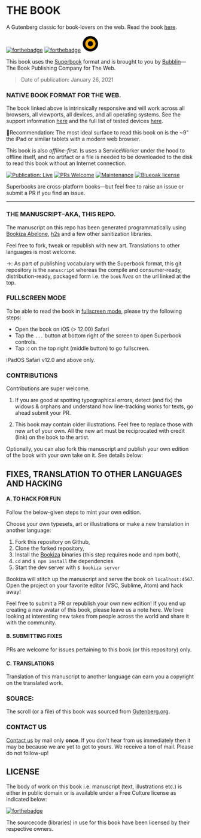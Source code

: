 # THE BOOK

A Gutenberg classic for book-lovers on the web. Read the book <a href="https://bubblin.io/book/a-florida-sketch-book-by-bradford-torrey" class="cover">here</a>.


[![forthebadge](https://forthebadge.com/images/badges/built-by-hipsters.svg)](https://bubblin.io/about)
<a href="https://bubblin.io/book/a-florida-sketch-book-by-bradford-torrey" class="cover"><img src="https://camo.githubusercontent.com/6d0507b14426923c8c4afad849afd1c8391597d7/68747470733a2f2f666f7274686562616467652e636f6d2f696d616765732f6261646765732f636865636b2d69742d6f75742e737667" alt="forthebadge" data-canonical-src="https://forthebadge.com/images/badges/check-it-out.svg" style="max-width:100%;"></a>
[<img src="https://raw.githubusercontent.com/marvindanig/assets/master/bubblin.png" width="44px" title="Bubblin Superbooks">](https://bubblin.io)


This book uses the [Superbook](https://bubblin.io/docs/format) format and is brought to you by [Bubblin](https://bubblin.io/about)—The Book Publishing Company for The Web.


<blockquote><p>Date of publication: <date id="date">January 26, 2021</date></p></blockquote>

### NATIVE BOOK FORMAT FOR THE WEB.

The book linked above is intrinsically responsive and will work across all browsers, all viewports, all devices, and all operating systems. See the support information [here](https://bubblin.io/support) and the full list of tested devices [here](https://bubblin.io/devices).

🤙Recommendation: The most ideal surface to read this book on is the \~9" the iPad or similar tablets with a modern web browser. 

This book is also _offline-first_. Is uses a ServiceWorker under the hood to offline itself, and no artifact or a file is needed to be downloaded to the disk to read this book without an Internet connection.



<a href="https://bubblin.io/book/a-florida-sketch-book-by-bradford-torrey" class="cover"><img src="https://camo.githubusercontent.com/3d05c191fd879f30eee14672539100b9d74e23e5/68747470733a2f2f696d672e736869656c64732e696f2f62616467652f5375706572626f6f6b2d5075626c69736865642d627269676874677265656e2e737667" alt="Publication: Live" data-canonical-src="https://img.shields.io/badge/Superbook-Published-brightgreen.svg" style="max-width:100%;"></a>
[![PRs Welcome](https://img.shields.io/badge/PRs-welcome-brightgreen.svg?style=flat-square)](http://makeapullrequest.com)
[![Maintenance](https://img.shields.io/badge/Maintained%3F-yes-green.svg)](https://bubblin.io/cover/we-by-eugene-zamyatin#frontmatter)
[![Blueoak license](https://img.shields.io/badge/Blueoak-Council-blue.svg)](https://blueoakcouncil.org/license/1.0.0)


Superbooks are cross-platform books—but feel free to raise an issue or submit a PR if you find an issue.

---

### THE MANUSCRIPT–AKA, THIS REPO.

The manuscript on this repo has been generated programmatically using [Bookiza Abelone](https://bookiza.io), [h2s](https://github.com/bookiza/h2s) and a few other sanitization libraries. 

Feel free to fork, tweak or republish with new art. Translations to other languages is most welcome.

→: As part of publishing vocabulary with the Superbook format, this git repository is the `manuscript` whereas the compile and consumer-ready, distribution-ready, packaged form i.e. the `book` _lives_ on the url linked at the top.


### FULLSCREEN MODE

To be able to read the book in [fullscreen mode](https://bubblin.io/blog/fullscreen-api-ipad), please try the following steps:

- Open the book on iOS (&gt; 12.00) Safari
- Tap the `...` button at bottom right of the screen to open Superbook controls.
- Tap `⤮` on the top right (middle button) to go fullscreen.

iPadOS Safari v12.0 and above only.

### CONTRIBUTIONS

Contributions are super welcome.

1. If you are good at spotting typographical errors, detect (and fix) the widows &amp; orphans and understand how line-tracking works for texts, go ahead submit your PR.

2. This book may contain older illustrations. Feel free to replace those with new art of your own. All the new art must be reciprocated with credit (link) on the book to the artist.

Optionally, you can also fork this manuscript and publish your own edition of the book with your own take on it. See details below:

## FIXES, TRANSLATION TO OTHER LANGUAGES AND HACKING


#### A. TO HACK FOR FUN

Follow the below-given steps to mint your own edition. 

Choose your own typesets, art or illustrations or make a new translation in another language:

1. Fork this repository on Github,
2. Clone the forked repository,
3. Install the [Bookiza](https://bookiza.io) binaries (this step requires node and npm both),
4. `cd` and `$ npm install` the dependencies
5. Start the dev server with `$ bookiza server`

Bookiza will stitch up the manuscript and serve the book on `localhost:4567`. Open the project on your favorite editor (VSC, Sublime, Atom) and hack away!

Feel free to submit a PR or republish your own new edition! If you end up creating a new avatar of this book, please leave us a note here. We love looking at interesting new takes from people across the world and share it with the community.


#### B. SUBMITTING FIXES
PRs are welcome for issues pertaining to this book (or this repository) only.

#### C. TRANSLATIONS

Translation of this manuscript to another language can earn you a copyright on the translated work. 

### SOURCE:

The scroll (or a file) of this book was sourced from [Gutenberg.org](http://gutenberg.org).


### CONTACT US

<a href="https://bubblin.io/blog/contact">Contact us</a> by mail only **once**. If you don't hear from us immediately then it may be because we are yet to get to yours. We receive a ton of mail. Please do not follow-up!

## LICENSE

The body of work on this book i.e. manuscript (text, illustrations etc.) is either in public domain or is available under a Free Culture license as indicated below:

[![forthebadge](https://forthebadge.com/images/badges/cc-by.svg)](https://creativecommons.org/licenses/by/4.0/)

The sourcecode (libraries) in use for this book have been licensed by their respective owners.
